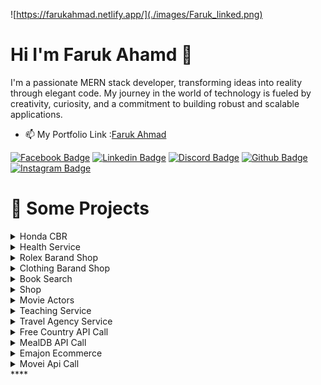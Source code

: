 
![https://farukahmad.netlify.app/](./images/Faruk_linked.png)



 # Hi I'm Faruk Ahamd 👋

I'm a passionate MERN stack developer, transforming ideas into reality through elegant code. My journey in the world of technology is fueled by creativity, curiosity, and a commitment to building robust and scalable applications.


- 📫 My Portfolio Link :[Faruk Ahmad](https://farukahmad.netlify.app/)

<!-- ![farukwebcode21's GitHub stats](https://github-readme-stats.vercel.app/api?username=farukwebcode21&show_icons=true&theme=radical) -->


[![Facebook Badge](https://img.shields.io/badge/Facebook-1877F2?style=for-the-badge&logo=facebook&logoColor=white)](https://www.facebook.com/faruk.shadin)
[![Linkedin Badge](https://img.shields.io/badge/LinkedIn-0077B5?style=for-the-badge&logo=linkedin&logoColor=white)](https://www.linkedin.com/in/faruk-ahmad-0795bbaa/)
[![Discord Badge](https://img.shields.io/badge/Discord-7289DA?style=for-the-badge&logo=discord&logoColor=white)](https://discord.com/farukahmad/848056398620262401)
[![Github Badge](https://img.shields.io/badge/GitHub-100000?style=for-the-badge&logo=github&logoColor=white)](https://github.com/farukwebcode21)
[![Instagram Badge](https://img.shields.io/badge/Instagram-E4405F?style=for-the-badge&logo=instagram&logoColor=white)]() 


# 🚀 Some Projects


<details>
<summary>Honda CBR </summary>
  
  1. Live Demo: https://cbr300.netlify.app/
  2. Technology: HTML, CSS, Bootstrap
 </details>
 
 <details>
<summary>Health Service </summary>
  
  1. Live Demo: https://health-care-5b2d5.web.app/
  2. Technology: HTML, CSS, Bootstrap, React, Firebase, React-Router
 </details>
 
 <details>
<summary>Rolex Barand Shop </summary>
  
  1. Live Demo: https://nish-website-9cda1.web.app/
  2. Technology: HTML, CSS, Bootstrap, React, Firebase, React-Router, Node, MongoDB, 
 </details>
 
  <details>
  
<summary>Clothing Barand Shop </summary>
  
  1. Live Demo: https://react-firebase-authenatication.web.app/
  2. Technology: HTML, CSS, Bootstrap, React, Firebase, React-Router, Node, MongoDB, 
 </details>
 
  <details>
<summary>Book Search </summary>
  
  1. Live Demo: https://sleepy-pike-e1641e.netlify.app/
  2. Technology: HTML, CSS, Javascript
 </details>
 
  <details>
<summary> Shop </summary>
  
  1. Live Demo: https://hardcore-mccarthy-0302e6.netlify.app/
  2. Technology: HTML, CSS, Bootstrap, Javascript
 </details>
 
  <details>
<summary>Movie Actors </summary>
  
  1. Live Demo: https://bahabuli-3.netlify.app/
  2. Technology: HTML, CSS, Bootstrap, React, 
 </details>
 
   <details>
<summary>Teaching Service </summary>
  
  1. Live Demo: https://dreamy-bardeen-40d165.netlify.app/
  2. Technology: HTML, CSS, Bootstrap, React, 
 </details>
 
  <details>
<summary>Travel Agency Service </summary>
  
  1. Live Demo: https://fir-login-e47cc.web.app/
  2. Technology: HTML, CSS, Bootstrap, React, 
 </details>
 
 
  <details>
<summary>Free Country API Call </summary>
  
  1. Live Demo:https://country-api-v3.pages.dev/ 
  2. Technology: HTML, CSS, Bootstrap, Javascript, 
 </details>
 
  <details>
<summary>MealDB API Call </summary>
  
  1. Live Demo: https://mealdb-tailwindcss.pages.dev/home
  2. Technology: HTML, CSS, Bootstrap, Javascript, 
 </details>
 
  <details>
<summary> Emajon Ecommerce</summary>
  
  1. Live Demo: https://emajon-test.pages.dev/
  2. Technology: HTML, CSS, Bootstrap, Javascript, 
 </details>
 
 
  <details>
<summary> Movei Api Call</summary>
  
  1. Live Demo: https://farukwebcode21.github.io/movie/index.html
  2. Technology: HTML, CSS, Bootstrap, Javascript, 
 </details>****



















